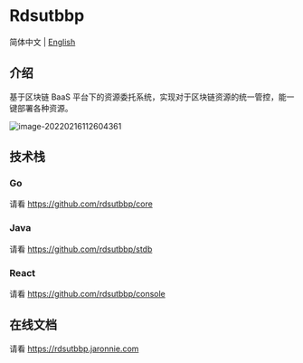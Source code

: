 # Rdsutbbp

简体中文 | [English](./README-en.md)

## 介绍

基于区块链 BaaS 平台下的资源委托系统，实现对于区块链资源的统一管控，能一键部署各种资源。

![image-20220216112604361](https://resource.gocloudcoder.com/image-20220216112604361.png)

## 技术栈

### Go

请看 https://github.com/rdsutbbp/core

### Java

请看 https://github.com/rdsutbbp/stdb

### React

请看 https://github.com/rdsutbbp/console

## 在线文档

请看 https://rdsutbbp.jaronnie.com